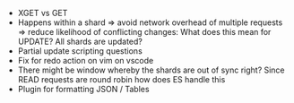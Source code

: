 - XGET vs GET
- Happens within a shard => avoid network overhead of multiple requests => reduce likelihood of conflicting changes: What does this mean for UPDATE? All shards are updated?
- Partial update scripting questions
- Fix for redo action on vim on vscode
- There might be window whereby the shards are out of sync right? Since READ requests are round robin how does ES handle this
- Plugin for formatting JSON / Tables